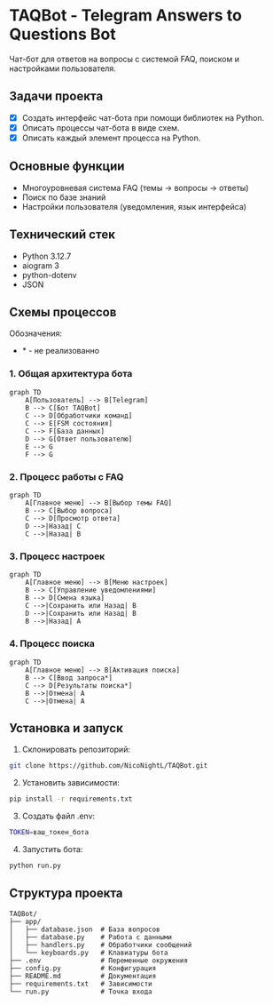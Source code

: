 # TAQBot - Telegram Answers to Questions Bot

Чат-бот для ответов на вопросы с системой FAQ, поиском и настройками пользователя.

## Задачи проекта

- [x] Создать интерфейс чат-бота при помощи библиотек на Python.
- [x] Описать процессы чат-бота в виде схем.
- [x] Описать каждый элемент процесса на Python.

## Основные функции

- Многоуровневая система FAQ (темы -> вопросы -> ответы)
- Поиск по базе знаний
- Настройки пользователя (уведомления, язык интерфейса)

## Технический стек

- Python 3.12.7
- aiogram 3
- python-dotenv
- JSON

## Схемы процессов

Обозначения:
- \* \- не реализованно

### 1. Общая архитектура бота

```mermaid
graph TD
    A[Пользователь] --> B[Telegram]
    B --> C[Бот TAQBot]
    C --> D[Обработчики команд]
    C --> E[FSM состояния]
    C --> F[База данных]
    D --> G[Ответ пользователю]
    E --> G
    F --> G
```

### 2. Процесс работы с FAQ

```mermaid
graph TD
    A[Главное меню] --> B[Выбор темы FAQ]
    B --> C[Выбор вопроса]
    C --> D[Просмотр ответа]
    D -->|Назад| C
    C -->|Назад| B
```

### 3. Процесс настроек

```mermaid
graph TD
    A[Главное меню] --> B[Меню настроек]
    B --> C[Управление уведомлениями]
    B --> D[Смена языка]
    C -->|Сохранить или Назад| B
    D -->|Сохранить или Назад| B
    B -->|Назад| A
```

### 4. Процесс поиска

```mermaid
graph TD
    A[Главное меню] --> B[Активация поиска]
    B --> C[Ввод запроса*]
    C --> D[Результаты поиска*]
    B -->|Отмена| A
    C -->|Отмена| A
```

## Установка и запуск

1. Склонировать репозиторий:

```bash
git clone https://github.com/NicoNightL/TAQBot.git
```

2. Установить зависимости:

```bash
pip install -r requirements.txt
```

3. Создать файл .env:

```bash
TOKEN=ваш_токен_бота
```

4. Запустить бота:

```bash
python run.py
```

## Структура проекта

```
TAQBot/
├── app/
│   ├── database.json  # База вопросов
│   ├── database.py    # Работа с данными
│   ├── handlers.py    # Обработчики сообщений
│   └── keyboards.py   # Клавиатуры бота
├── .env               # Переменные окружения
├── config.py          # Конфигурация
├── README.md          # Документация
├── requirements.txt   # Зависимости
└── run.py             # Точка входа
```
